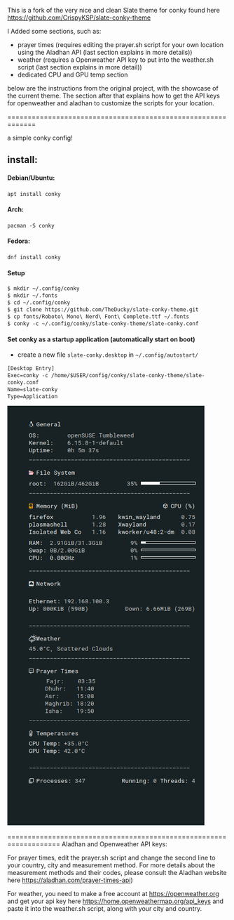 This is a fork of the very nice and clean Slate theme for conky found here https://github.com/CrispyKSP/slate-conky-theme

I Added some sections, such as:
- prayer times (requires editing the prayer.sh script for your own location using the Aladhan API (last section explains in more details))
- weather (requires a Openweather API key to put into the weather.sh script (last section explains in more detail))
- dedicated CPU and GPU temp section

below are the instructions from the original project, with the showcase of the current theme. The section after that explains how to get the API keys for openweather and aladhan to customize the scripts for your location.

=============================================================

a simple conky config!

## install:
#### Debian/Ubuntu: 
`apt install conky`

#### Arch: 
`pacman -S conky`

#### Fedora: 
`dnf install conky` 


#### Setup
```shell
$ mkdir ~/.config/conky
$ mkdir ~/.fonts
$ cd ~/.config/conky
$ git clone https://github.com/TheDucky/slate-conky-theme.git
$ cp fonts/Roboto\ Mono\ Nerd\ Font\ Complete.ttf ~/.fonts
$ conky -c ~/.config/conky/slate-conky-theme/slate-conky.conf
``` 

#### Set conky as a startup application (automatically start on boot)
- create a new file `slate-conky.desktop` in `~/.config/autostart/`

```desktop
[Desktop Entry]
Exec=conky -c /home/$USER/config/conky/slate-conky-theme/slate-conky.conf
Name=slate-conky
Type=Application
```
![slate-conky-showcase](images/showcase1.png)

===================================================================
Aladhan and Openweather API keys:

For prayer times, edit the prayer.sh script and change the second line to your country, city and measurement method. For more details about the measurement methods and their codes, please consult the Aladhan website here https://aladhan.com/prayer-times-api)

For weather, you need to make a free account at https://openweather.org and get your api key here https://home.openweathermap.org/api_keys and paste it into the weather.sh script, along with your city and country.

